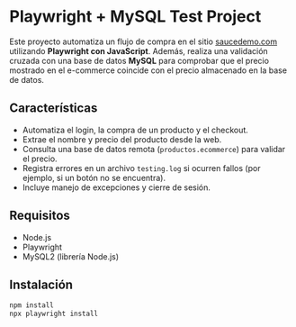 # Playwright + MySQL Test Project

Este proyecto automatiza un flujo de compra en el sitio [saucedemo.com](https://www.saucedemo.com) utilizando **Playwright con JavaScript**. Además, realiza una validación cruzada con una base de datos **MySQL** para comprobar que el precio mostrado en el e-commerce coincide con el precio almacenado en la base de datos.

## Características

- Automatiza el login, la compra de un producto y el checkout.
- Extrae el nombre y precio del producto desde la web.
- Consulta una base de datos remota (`productos.ecommerce`) para validar el precio.
- Registra errores en un archivo `testing.log` si ocurren fallos (por ejemplo, si un botón no se encuentra).
- Incluye manejo de excepciones y cierre de sesión.

## Requisitos

- Node.js
- Playwright
- MySQL2 (librería Node.js)

## Instalación

```bash
npm install
npx playwright install
```
